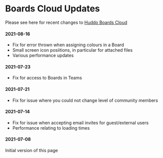 # Boards Cloud Updates

Please see here for recent changes to [Huddo Boards Cloud](https://boards.huddo.com)

#### 2021-08-16
- Fix for error thrown when assigning colours in a Board
- Small screen icon posiitions, in particular for attached files
- Various performance updates

#### 2021-07-23
- Fix for access to Boards in Teams

#### 2021-07-21
- Fix for issue where you could not change level of community members

#### 2021-07-14
- Fix for issue when accepting email invites for guest/external users
- Performance relating to loading times

#### 2021-07-08
Initial version of this page
